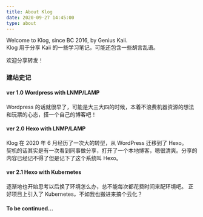 ```yaml
---
title: About Klog
date: 2020-09-27 14:45:00
type: about
---
```

Welcome to Klog, since BC 2016, by Genius Kaii.    
Klog 用于分享 Kaii 的一些学习笔记，可能还包含一些胡言乱语。

欢迎分享转发！

### 建站史记
#### ver 1.0 Wordpress with LNMP/LAMP
Wordpress 的话就很早了，可能是大三大四的时候，本着不浪费机器资源的想法和玩票的心态，搭一个自己的博客吧！
#### ver 2.0 Hexo with LNMP/LAMP
Klog 在 2020 年 6 月经历了一次大的转型，从 WordPress 迁移到了 Hexo。  
契机的话其实是有一次看到同事做分享，打开了一个本地博客，嗯很清爽。分享的内容已经记不得了但是记下了这个系统叫 Hexo。
#### ver 2.1 Hexo with Kubernetes
逐渐地也开始思考以后换了环境怎么办，总不能每次都花费时间来配环境吧。
正好项目上引入了 Kubernetes，不如我也搬进来搞个云化？
#### To be continued...